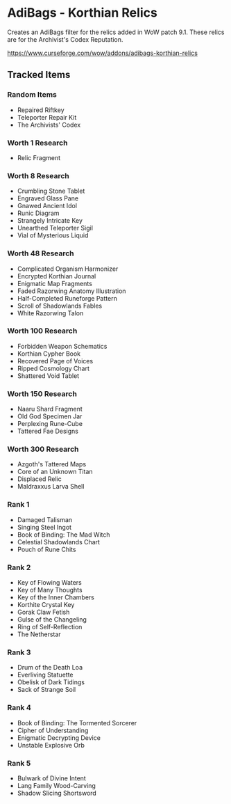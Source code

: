 # AdiBags - Korthian Relics
Creates an AdiBags filter for the relics added in WoW patch 9.1. These relics are for the Archivist's Codex Reputation.

https://www.curseforge.com/wow/addons/adibags-korthian-relics

## Tracked Items
### Random Items
* Repaired Riftkey
* Teleporter Repair Kit
* The Archivists' Codex
### Worth 1 Research
* Relic Fragment
### Worth 8 Research
* Crumbling Stone Tablet
* Engraved Glass Pane
* Gnawed Ancient Idol
* Runic Diagram
* Strangely Intricate Key
* Unearthed Teleporter Sigil
* Vial of Mysterious Liquid
### Worth 48 Research
* Complicated Organism Harmonizer
* Encrypted Korthian Journal
* Enigmatic Map Fragments
* Faded Razorwing Anatomy Illustration
* Half-Completed Runeforge Pattern
* Scroll of Shadowlands Fables
* White Razorwing Talon
### Worth 100 Research
* Forbidden Weapon Schematics
* Korthian Cypher Book
* Recovered Page of Voices
* Ripped Cosmology Chart
* Shattered Void Tablet
### Worth 150 Research
* Naaru Shard Fragment
* Old God Specimen Jar
* Perplexing Rune-Cube
* Tattered Fae Designs
### Worth 300 Research
* Azgoth's Tattered Maps
* Core of an Unknown Titan
* Displaced Relic
* Maldraxxus Larva Shell
### Rank 1
* Damaged Talisman
* Singing Steel Ingot
* Book of Binding: The Mad Witch
* Celestial Shadowlands Chart
* Pouch of Rune Chits
### Rank 2
* Key of Flowing Waters
* Key of Many Thoughts
* Key of the Inner Chambers
* Korthite Crystal Key
* Gorak Claw Fetish
* Gulse of the Changeling
* Ring of Self-Reflection
* The Netherstar
### Rank 3
* Drum of the Death Loa
* Everliving Statuette
* Obelisk of Dark Tidings
* Sack of Strange Soil
### Rank 4
* Book of Binding: The Tormented Sorcerer
* Cipher of Understanding
* Enigmatic Decrypting Device
* Unstable Explosive Orb
### Rank 5
* Bulwark of Divine Intent
* Lang Family Wood-Carving
* Shadow Slicing Shortsword